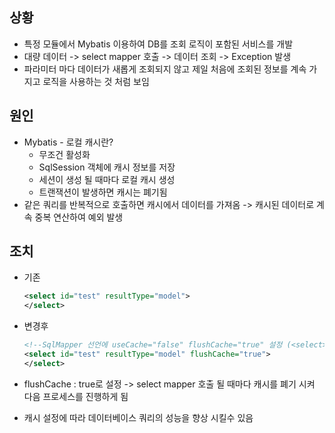 ## 상황
- 특정 모듈에서 Mybatis 이용하여 DB를 조회 로직이 포함된 서비스를 개발
- 대량 데이터 -> select mapper 호출 -> 데이터 조회 -> Exception 발생
- 파라미터 마다 데이터가 새롭게 조회되지 않고 제일 처음에 조회된 정보를 계속 가지고 로직을 사용하는 것 처럼 보임

## 원인
- Mybatis - 로컬 캐시란?
    - 무조건 활성화
    - SqlSession 객체에 캐시 정보를 저장
    - 세션이 생성 될 때마다 로컬 캐시 생성
    - 트랜잭션이 발생하면 캐시는 폐기됨
- 같은 쿼리를 반복적으로 호출하면 캐시에서 데이터를 가져옴 -> 캐시된 데이터로 계속 중복 연산하여 예외 발생

## 조치
- 기존
    ```xml
    <select id="test" resultType="model">
    </select>
    ```

- 변경후
    ```xml
    <!--SqlMapper 선언에 useCache="false" flushCache="true" 설정 (<select>에 대한 default는 useCache="true", flushCache="false")-->
    <select id="test" resultType="model" flushCache="true">
    </select>
    ```

- flushCache : true로 설정 -> select mapper 호출 될 때마다 캐시를 폐기 시켜 다음 프로세스를 진행하게 됨
- 캐시 설정에 따라 데이터베이스 쿼리의 성능을 향상 시킬수 있음
